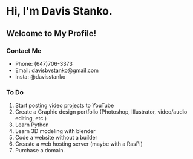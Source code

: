 # Hi, I'm Davis Stanko.
## Welcome to My Profile!

### Contact Me
- Phone:  (647)706-3373
- Email:  davisbvstanko@gmail.com
- Insta:  @davisstanko

### To Do
1. Start posting video projects to YouTube
2. Create a Graphic design portfolio (Photoshop, Illustrator, video/audio editing, etc.)
3. Learn Python
4. Learn 3D modeling with blender
5. Code a website without a builder
6. Creaste a web hosting server (maybe with a RasPi)
7. Purchase a domain.
